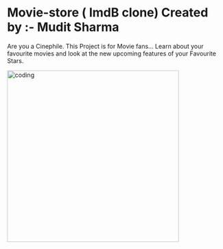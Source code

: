 # Movie-store ( ImdB clone) Created by :- Mudit Sharma

Are you a Cinephile. This Project is for Movie fans... Learn about your favourite movies and look at the new upcoming features of your Favourite Stars.

<img align="center" alt="coding" width="400" src="https://media.tenor.com/KYUkPh-7xOsAAAAd/mr-bean-horror-movie.gif">


